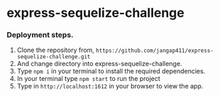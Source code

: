 # express-sequelize-challenge

### Deployment steps. 

1. Clone the repository from, `https://github.com/jangap411/express-sequelize-challenge.git` 
2. And change directory into express-sequelize-challenge.
3. Type `npm i` in your terminal to install the required dependencies.
4. In your terminal type `npm start` to run the project
5. Type in `http://localhost:1612` in your browser to view the app.
